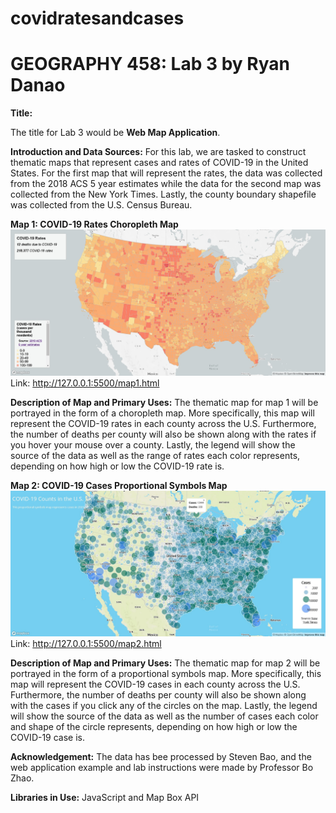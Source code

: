 # covidratesandcases
# GEOGRAPHY 458: Lab 3 by Ryan Danao

**Title:**

The title for Lab 3 would be **Web Map Application**. 

**Introduction and Data Sources:**
For this lab, we are tasked to construct thematic maps that represent cases and rates of COVID-19 in the United States. For the first map that will represent the rates, the data was collected from the 2018 ACS 5 year estimates while the data for the second map was collected from the New York Times. Lastly, the county boundary shapefile was collected from the U.S. Census Bureau. 

**Map 1: COVID-19 Rates Choropleth Map**
![map 1](/img/Map1.jpg)
Link: http://127.0.0.1:5500/map1.html

**Description of Map and Primary Uses:**
The thematic map for map 1 will be portrayed in the form of a choropleth map. More specifically, this map will represent the COVID-19 rates in each county across the U.S. Furthermore, the number of deaths per county will also be shown along with the rates if you hover your mouse over a county. Lastly, the legend will show the source of the data as well as the range of rates each color represents, depending on how high or low the COVID-19 rate is.

**Map 2: COVID-19 Cases Proportional Symbols Map**
![map 2](/img/Map2.jpg)
Link: http://127.0.0.1:5500/map2.html

**Description of Map and Primary Uses:**
The thematic map for map 2 will be portrayed in the form of a proportional symbols map. More specifically, this map will represent the COVID-19 cases in each county across the U.S. Furthermore, the number of deaths per county will also be shown along with the cases if you click any of the circles on the map. Lastly, the legend will show the source of the data as well as the number of cases each color and shape of the circle represents, depending on how high or low the COVID-19 case is.

**Acknowledgement:**
 The data has bee processed by Steven Bao, and the web application example and lab instructions were made by Professor Bo Zhao.

**Libraries in Use:**
 JavaScript and Map Box API
